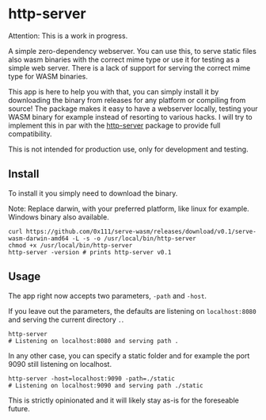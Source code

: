 # http-server

Attention: This is a work in progress.

A simple zero-dependency webserver. 
You can use this, to serve static files also wasm binaries with the correct mime type or use it for testing as a simple web server.
There is a lack of support for serving the correct mime type for WASM binaries.

This app is here to help you with that, you can simply install it by downloading the binary from releases for any platform or compiling from source!
The package makes it easy to have a webserver locally, testing your WASM binary for example instead of resorting to various hacks. I will try to implement this in par with the [http-server](https://www.npmjs.com/package/http-server) package to provide full compatibility.

This is not intended for production use, only for development and testing.

## Install
To install it you simply need to download the binary.

Note: Replace darwin, with your preferred platform, like linux for example. Windows binary also available.
```shell
curl https://github.com/0x111/serve-wasm/releases/download/v0.1/serve-wasm-darwin-amd64 -L -s -o /usr/local/bin/http-server
chmod +x /usr/local/bin/http-server
http-server -version # prints http-server v0.1
```

## Usage
The app right now accepts two parameters, `-path` and `-host`.

If you leave out the parameters, the defaults are listening on `localhost:8080` and serving the current directory `.`.
```shell
http-server
# Listening on localhost:8080 and serving path .
```

In any other case, you can specify a static folder and for example the port 9090 still listening on localhost.
```shell
http-server -host=localhost:9090 -path=./static
# Listening on localhost:9090 and serving path ./static
```

This is strictly opinionated and it will likely stay as-is for the foreseable future.

